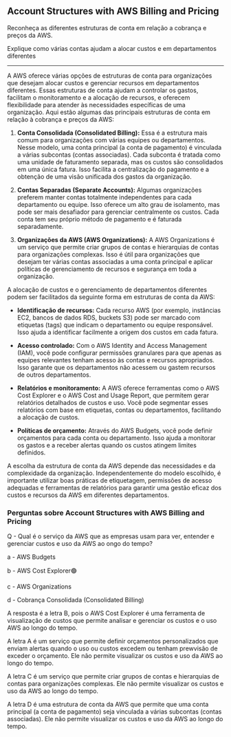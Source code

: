 ## Account Structures with AWS Billing and Pricing

Reconheça as diferentes estruturas de conta em relação a cobrança e preços da AWS.

Explique como várias contas ajudam a alocar custos e em departamentos diferentes

---
A AWS oferece várias opções de estruturas de conta para organizações que desejam alocar custos e gerenciar recursos em departamentos diferentes. Essas estruturas de conta ajudam a controlar os gastos, facilitam o monitoramento e a alocação de recursos, e oferecem flexibilidade para atender às necessidades específicas de uma organização. Aqui estão algumas das principais estruturas de conta em relação à cobrança e preços da AWS:

1. **Conta Consolidada (Consolidated Billing):** Essa é a estrutura mais comum para organizações com várias equipes ou departamentos. Nesse modelo, uma conta principal (a conta de pagamento) é vinculada a várias subcontas (contas associadas). Cada subconta é tratada como uma unidade de faturamento separada, mas os custos são consolidados em uma única fatura. Isso facilita a centralização do pagamento e a obtenção de uma visão unificada dos gastos da organização.

2. **Contas Separadas (Separate Accounts):** Algumas organizações preferem manter contas totalmente independentes para cada departamento ou equipe. Isso oferece um alto grau de isolamento, mas pode ser mais desafiador para gerenciar centralmente os custos. Cada conta tem seu próprio método de pagamento e é faturada separadamente.

3. **Organizações da AWS (AWS Organizations):** A AWS Organizations é um serviço que permite criar grupos de contas e hierarquias de contas para organizações complexas. Isso é útil para organizações que desejam ter várias contas associadas a uma conta principal e aplicar políticas de gerenciamento de recursos e segurança em toda a organização.

A alocação de custos e o gerenciamento de departamentos diferentes podem ser facilitados da seguinte forma em estruturas de conta da AWS:

- **Identificação de recursos:** Cada recurso AWS (por exemplo, instâncias EC2, bancos de dados RDS, buckets S3) pode ser marcado com etiquetas (tags) que indicam o departamento ou equipe responsável. Isso ajuda a identificar facilmente a origem dos custos em cada fatura.

- **Acesso controlado:** Com o AWS Identity and Access Management (IAM), você pode configurar permissões granulares para que apenas as equipes relevantes tenham acesso às contas e recursos apropriados. Isso garante que os departamentos não acessem ou gastem recursos de outros departamentos.

- **Relatórios e monitoramento:** A AWS oferece ferramentas como o AWS Cost Explorer e o AWS Cost and Usage Report, que permitem gerar relatórios detalhados de custos e uso. Você pode segmentar esses relatórios com base em etiquetas, contas ou departamentos, facilitando a alocação de custos.

- **Políticas de orçamento:** Através do AWS Budgets, você pode definir orçamentos para cada conta ou departamento. Isso ajuda a monitorar os gastos e a receber alertas quando os custos atingem limites definidos.

A escolha da estrutura de conta da AWS depende das necessidades e da complexidade da organização. Independentemente do modelo escolhido, é importante utilizar boas práticas de etiquetagem, permissões de acesso adequadas e ferramentas de relatórios para garantir uma gestão eficaz dos custos e recursos da AWS em diferentes departamentos.

### Perguntas sobre Account Structures with AWS Billing and Pricing

Q - Qual é o serviço da AWS que as empresas usam para ver, entender e gerenciar custos e uso da AWS ao ongo do tempo?

a - AWS Budgets

b - AWS Cost Explorer🟢

c - AWS Organizations

d - Cobrança Consolidada (Consolidated Billing)

A resposta é a letra B, pois o AWS Cost Explorer é uma ferramenta de visualização de custos que permite analisar e gerenciar os custos e o uso AWS ao longo do tempo.

A letra A é um serviço que permite definir orçamentos personalizados que enviam alertas quando o uso ou custos excedem ou tenham prewvisão de exceder o orçamento. Ele não permite visualizar os custos e uso da AWS ao longo do tempo.

A letra C é um serviço que permite criar grupos de contas e hierarquias de contas para organizações complexas. Ele não permite visualizar os custos e uso da AWS ao longo do tempo.

A letra D é uma estrutura de conta da AWS que permite que uma conta principal (a conta de pagamento) seja vinculada a várias subcontas (contas associadas). Ele não permite visualizar os custos e uso da AWS ao longo do tempo.